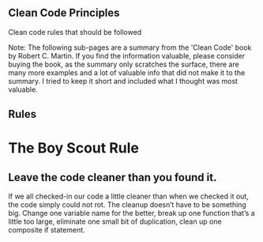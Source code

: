 ## Clean Code Principles

Clean code rules that should be followed


Note: The following sub-pages are a summary from the 'Clean Code' book by Robert C. Martin. If you find the information valuable, please consider buying the book, as the summary only scratches the surface, there are many more examples and a lot of valuable info that did not make it to the summary. I tried to keep it short and included what I thought was most valuable.

## Rules 
 
# The Boy Scout Rule

## Leave the code cleaner than you found it.

If we all checked-in our code a little cleaner than when we checked it out, the code simply could not rot. The cleanup doesn’t have to be something big. Change one variable name for the better, break up one function that’s a little too large, eliminate one small bit of duplication, clean up one composite if statement.

